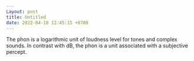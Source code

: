 ```yaml
---
Layout: post
title: Untitled
date: 2022-04-18 12:45:15 +0700
---
```

The phon is a logarithmic unit of loudness level for tones and complex sounds. In contrast with dB,  the phon is a unit associated with a subjective percept.